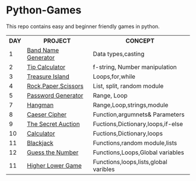 # Python-Games
This repo contains easy and beginner friendly  games in python.
<table>
  <tr>
    <th>DAY</th>
    <th>PROJECT</th>
    <th>CONCEPT</th>
  </tr> 
  <tr>
    <td>1</td>
    <td><a href="https://github.com/Astroakanksha24/Python-Games/tree/main/DAY%201-Band%20Name%20Generator/band-name-generator.py">Band Name Generator</a></td>
    <td>Data types,casting</td>
  </tr>
  <tr>
    <td>2</td>
    <td><a href="https://github.com/Astroakanksha24/Python-Games/tree/main/Day%202-%20Tip%20Calculator/main.py">Tip Calculator</a></td>
    <td>f-string, Number manipulation</td>
  </tr>
  <tr>
    <td>3</td>
    <td><a href="https://github.com/Astroakanksha24/Python-Games/blob/main/Day%203-Treasure%20Island/main.py">Treasure Island</a></td>
    <td>Loops,for,while</td>
  </tr>
  <tr>
    <td>4</td>
    <td><a href="https://github.com/Astroakanksha24/Python-Games/blob/main/Day%204-Rock%20Paper%20Scissors/main.py">Rock,Paper,Scissors</a></td>
    <td>List, split, random module</td>
  </tr>
  <tr>
    <td>5</td>
    <td><a href="https://github.com/Astroakanksha24/Python-Games/blob/main/Day%205-%20Password%20Generator/main.py">Password Generator</a></td>
    <td>Range, Loop</td>
  </tr>
  <tr>
    <td>7</td>
    <td><a href="https://github.com/Astroakanksha24/Python-Games/tree/main/Day%207-Hangman%20Game">Hangman</a></td>
    <td>Range,Loop,strings,module</td>
  </tr>
  <tr>
    <td>8</td>
    <td><a href="https://github.com/Astroakanksha24/Python-Games/tree/main/Day%208-Caesar%20Cipher">Caeser Cipher</a></td>
    <td>Function,argumnets& Parameters</td>
  </tr>
  <tr>
    <td>9</td>
    <td><a href="https://github.com/Astroakanksha24/Python-Games/tree/main/Day%209-The%20Secret%20Auction">The Secret Auction</a></td>
    <td>Fuctions,Dictionary,loops,if-else</td>
  </tr>
  <tr>
    <td>10</td>
    <td><a href="https://github.com/Astroakanksha24/Python-Games/tree/main/DAY%2010-%20Calculator">Calculator</a></td>
    <td>Fuctions,Dictionary,loops</td>
  </tr>
  <tr>
    <td>11</td>
    <td><a href="https://github.com/Astroakanksha24/Python-Games/tree/main/DAY%2011-Blackjack">Blackjack</a></td>
    <td>Functions,random module,lists</td>
  </tr>
  <tr>
    <td>12</td>
    <td><a href="https://github.com/Astroakanksha24/Python-Games/tree/main/DAY%2012-Guess%20The%20Number">Guess the Number</a></td>
    <td>Functions,Loops,Global variables</td>
  </tr>
  <tr>
    <td>11</td>
    <td><a href="https://github.com/Astroakanksha24/Python-Games/tree/main/DAY%2014-Higher-lower">Higher Lower Game</a></td>
    <td>Functions,loops,lists,global varibles</td>
  </tr>
</table>

